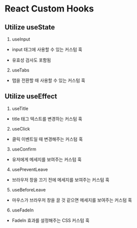 # React Custom Hooks

## Utilize useState

1. useInput

- input 태그에 사용할 수 있는 커스텀 훅

* 유효성 검사도 포함됨

2. useTabs

- 탭을 전환할 때 사용할 수 있는 커스텀 훅

## Utilize useEffect

1. useTitle

- title 태그 텍스트를 변경하는 커스텀 훅

2. useClick

- 클릭 이벤트일 때 변경해주는 커스텀 훅

3. useConfirm

- 유저에게 메세지를 보여주는 커스텀 훅

4. usePreventLeave

- 브라우저 창을 끄기 전에 메세지를 보여주는 커스텀 훅

5. useBeforeLeave

- 마우스가 브라우저 창을 끌 것 같으면 메세지를 보여주는 커스텀 훅

6. useFadeIn

- FadeIn 효과를 설정해주는 CSS 커스텀 훅
